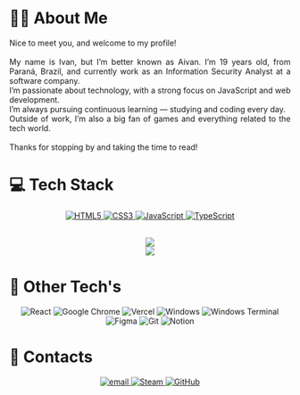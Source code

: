 # 🤟🏽 About Me

<p align='justify'>
  Nice to meet you, and welcome to my profile!<br><br>
  My name is Ivan, but I’m better known as Aivan. I’m 19 years old, from Paraná, Brazil, and currently work as an Information Security Analyst at a software company.<br>
  I’m passionate about technology, with a strong focus on JavaScript and web development.<br>
  I’m always pursuing continuous learning — studying and coding every day.<br>
  Outside of work, I’m also a big fan of games and everything related to the tech world.<br><br>
  Thanks for stopping by and taking the time to read!
</p>

# 💻 Tech Stack

<div align='center'>

  <a href="https://developer.mozilla.org/docs/Web/HTML">
    <img src="https://img.shields.io/badge/html5-%23E34F26.svg?style=flat-square&logo=html5&logoColor=white" alt="HTML5"/>
  </a>
  <a href="https://developer.mozilla.org/docs/Web/CSS">
    <img src="https://img.shields.io/badge/css3-%231572B6.svg?style=flat-square&logo=css3&logoColor=white" alt="CSS3"/>
  </a>
  <a href="https://developer.mozilla.org/docs/Web/JavaScript">
    <img src="https://img.shields.io/badge/javascript-%23323330.svg?style=flat-square&logo=javascript&logoColor=%23F7DF1E" alt="JavaScript"/>
  </a>
  <a href="https://www.typescriptlang.org/">
    <img src="https://img.shields.io/badge/typescript-%23007ACC.svg?style=flat-square&logo=typescript&logoColor=white" alt="TypeScript"/>
  </a>

  <br/>
  <br/>

  ![](https://github-readme-stats.vercel.app/api?username=AivanDerock&theme=radical&hide_border=false&include_all_commits=false&count_private=false)
  <br/>
  ![](https://github-readme-stats.vercel.app/api/top-langs/?username=AivanDerock&theme=radical&hide_border=false&include_all_commits=false&count_private=false&layout=compact)
</div>

# 🚀 Other Tech's

<div align='center'>

  <img src="https://img.shields.io/badge/react-%2320232a.svg?style=flat-square&logo=react&logoColor=%2361DAFB" alt="React"/>
  <img src="https://img.shields.io/badge/Google%20Chrome-4285F4?style=flat-square&logo=GoogleChrome&logoColor=white" alt="Google Chrome"/>
  <img src="https://img.shields.io/badge/vercel-%23000000.svg?style=flat-square&logo=vercel&logoColor=white" alt="Vercel"/>
  <img src="https://img.shields.io/badge/Windows-0078D6?style=flat-square&logo=windows&logoColor=white" alt="Windows"/>
  <img src="https://img.shields.io/badge/Windows%20Terminal-%234D4D4D.svg?style=flat-square&logo=windows-terminal&logoColor=white" alt="Windows Terminal"/>
  <img src="https://img.shields.io/badge/figma-%23F24E1E.svg?style=flat-square&logo=figma&logoColor=white" alt="Figma"/>
  <img src="https://img.shields.io/badge/git-%23F05033.svg?style=flat-square&logo=git&logoColor=white" alt="Git"/>
  <img src="https://img.shields.io/badge/Notion-%23000000.svg?style=flat-square&logo=notion&logoColor=white" alt="Notion"/>

</div>

# 📱 Contacts

<div align='center'>

  <a href="mailto:aivanderock@gmail.com">
    <img src="https://img.shields.io/badge/Email-D14836?logo=gmail&logoColor=white" alt="email"/>
  </a>
  <a href="https://steamcommunity.com/id/AivanDerock">
    <img src="https://img.shields.io/badge/steam-%23000000.svg?style=flat-square&logo=steam&logoColor=white" alt="Steam"/>
  </a>
  <a href="https://github.com/AivanDerock">
    <img src="https://img.shields.io/badge/github-%23121011.svg?style=flat-square&logo=github&logoColor=white" alt="GitHub"/>
  </a>
</div>

<!-- Proudly created with GPRM ( https://gprm.itsvg.in ) -->